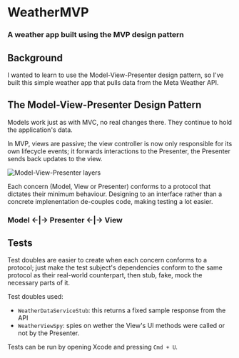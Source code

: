# WeatherMVP
### A weather app built using the MVP design pattern

## Background
I wanted to learn to use the Model-View-Presenter design pattern, so I've built this simple weather app that pulls data from the Meta Weather API.

## The Model-View-Presenter Design Pattern
Models work just as with MVC, no real changes there. They continue to hold the application's data.

In MVP, views are passive; the view controller is now only responsible for its own lifecycle events; it forwards interactions to the Presenter, the Presenter sends back updates to the view.

![Model-View-Presenter layers](https://upload.wikimedia.org/wikipedia/commons/d/dc/Model_View_Presenter_GUI_Design_Pattern.png)

Each concern (Model, View or Presenter) conforms to a protocol that dictates their minimum behaviour. Designing to an interface rather than a concrete implenentation de-couples code, making testing a lot easier. 

### Model <-|-> Presenter <-|-> View

## Tests
Test doubles are easier to create when each concern conforms to a protocol; just make the test subject's dependencies conform to the same protocol as their real-world counterpart, then stub, fake, mock the necessary parts of it.

Test doubles used:

- `WeatherDataServiceStub`: this returns a fixed sample response from the API
- `WeatherViewSpy`: spies on wether the View's UI methods were called or not by the Presenter.

Tests can be run by opening Xcode and pressing `Cmd + U`.
